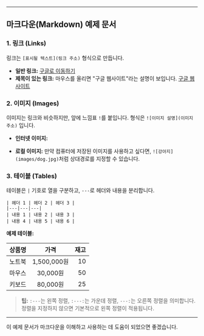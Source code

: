 
-----

## 마크다운(Markdown) 예제 문서

### 1\. 링크 (Links)

링크는 `[표시될 텍스트](링크 주소)` 형식으로 만듭니다.

  * **일반 링크:** [구글로 이동하기](https://www.google.com)
  * **제목이 있는 링크:** 마우스를 올리면 "구글 웹사이트"라는 설명이 보입니다. [구글 웹사이트](https://www.google.com "구글 웹사이트")

### 2\. 이미지 (Images)

이미지는 링크와 비슷하지만, 앞에 느낌표 `!`를 붙입니다. 형식은 `![이미지 설명](이미지 주소)` 입니다.

  * **인터넷 이미지:**

  * **로컬 이미지:**
    만약 컴퓨터에 저장된 이미지를 사용하고 싶다면, `![강아지](images/dog.jpg)`처럼 상대경로를 지정할 수 있습니다.

### 3\. 테이블 (Tables)

테이블은 `|` 기호로 열을 구분하고, `---`로 헤더와 내용을 분리합니다.

```
| 헤더 1 | 헤더 2 | 헤더 3 |
|---|---|---|
| 내용 1 | 내용 2 | 내용 3 |
| 내용 4 | 내용 5 | 내용 6 |
```

**예제 테이블:**

| 상품명 | 가격 | 재고 |
| :--- | :---: | ---: |
| 노트북 | 1,500,000원 | 10 |
| 마우스 | 30,000원 | 50 |
| 키보드 | 80,000원 | 25 |

> **팁:** `:---`는 왼쪽 정렬, `:---:`는 가운데 정렬, `---:`는 오른쪽 정렬을 의미합니다. 정렬을 지정하지 않으면 기본적으로 왼쪽 정렬이 적용됩니다.

-----

이 예제 문서가 마크다운을 이해하고 사용하는 데 도움이 되었으면 좋겠습니다.